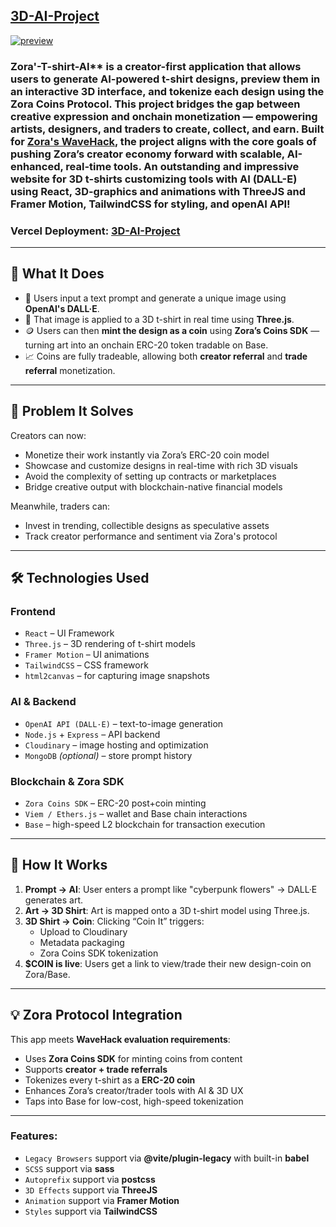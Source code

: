 ## [3D-AI-Project](https://exslym.github.io/3D-AI-Project/)

[![preview](https://github.com/exslym/3D-AI-Project/blob/main/preview.jpg)](https://exslym.github.io/3D-AI-Project/)

### Zora'-T-shirt-AI** is a creator-first application that allows users to generate AI-powered t-shirt designs, preview them in an interactive 3D interface, and tokenize each design using the **Zora Coins Protocol**. This project bridges the gap between creative expression and onchain monetization — empowering artists, designers, and traders to create, collect, and earn. Built for [Zora's WaveHack](https://docs.zora.co/coins), the project aligns with the core goals of pushing Zora’s creator economy forward with scalable, AI-enhanced, real-time tools. An outstanding and impressive website for 3D t-shirts customizing tools with AI (DALL-E) using React, 3D-graphics and animations with ThreeJS and Framer Motion, TailwindCSS for styling, and openAI API!

### Vercel Deployment: [3D-AI-Project](https://tshirts-customizing-ai-project.vercel.app/)

---
## 🎯 What It Does

- 🎨 Users input a text prompt and generate a unique image using **OpenAI's DALL·E**.
- 👕 That image is applied to a 3D t-shirt in real time using **Three.js**.
- 🪙 Users can then **mint the design as a coin** using **Zora’s Coins SDK** — turning art into an onchain ERC-20 token tradable on Base.
- 📈 Coins are fully tradeable, allowing both **creator referral** and **trade referral** monetization.

---

## 🧩 Problem It Solves

Creators can now:
- Monetize their work instantly via Zora’s ERC-20 coin model
- Showcase and customize designs in real-time with rich 3D visuals
- Avoid the complexity of setting up contracts or marketplaces
- Bridge creative output with blockchain-native financial models

Meanwhile, traders can:
- Invest in trending, collectible designs as speculative assets
- Track creator performance and sentiment via Zora's protocol

---

## 🛠️ Technologies Used

### Frontend
- `React` – UI Framework
- `Three.js` – 3D rendering of t-shirt models
- `Framer Motion` – UI animations
- `TailwindCSS` – CSS framework
- `html2canvas` – for capturing image snapshots

### AI & Backend
- `OpenAI API (DALL·E)` – text-to-image generation
- `Node.js` + `Express` – API backend
- `Cloudinary` – image hosting and optimization
- `MongoDB` *(optional)* – store prompt history

### Blockchain & Zora SDK
- `Zora Coins SDK` – ERC-20 post+coin minting
- `Viem / Ethers.js` – wallet and Base chain interactions
- `Base` – high-speed L2 blockchain for transaction execution

---

## 🧪 How It Works

1. **Prompt → AI**: User enters a prompt like "cyberpunk flowers" → DALL·E generates art.
2. **Art → 3D Shirt**: Art is mapped onto a 3D t-shirt model using Three.js.
3. **3D Shirt → Coin**: Clicking “Coin It” triggers:
   - Upload to Cloudinary
   - Metadata packaging
   - Zora Coins SDK tokenization
4. **$COIN is live**: Users get a link to view/trade their new design-coin on Zora/Base.

---

## 💡 Zora Protocol Integration

This app meets **WaveHack evaluation requirements**:
- Uses **Zora Coins SDK** for minting coins from content
- Supports **creator + trade referrals**
- Tokenizes every t-shirt as a **ERC-20 coin**
- Enhances Zora’s creator/trader tools with AI & 3D UX
- Taps into Base for low-cost, high-speed tokenization

---

### Features:

- `Legacy Browsers` support via **@vite/plugin-legacy** with built-in **babel**
- `SCSS` support via **sass**
- `Autoprefix` support via **postcss**
- `3D Effects` support via **ThreeJS**
- `Animation` support via **Framer Motion**
- `Styles` support via **TailwindCSS**
